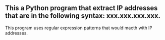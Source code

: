 ## This a Python program that extract IP addresses that are in the following syntax: xxx.xxx.xxx.xxx. 
This program uses regular expression patterns that would macth with IP addresses.
